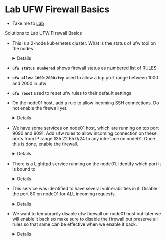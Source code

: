 # Lab UFW Firewall Basics
  - Take me to [Lab](https://kodekloud.com/courses/1378608/lectures/31704444)

Solutions to Lab UFW Firewall Basics

- This is a 2-node kubernetes cluster. What is the status of ufw tool on the nodes
  <details>
  ```
  Find the status of the firewall by running the below command, if it is active that means that the tool is installed but needs to be enabled from the firewall
  $ ufw status
  ```
  </details>

- **`ufw status numbered`**  shows firewall status as numbered list of RULES

- **`ufw allow 1000:2000/tcp`**  used to allow a tcp port range between 1000 and 2000 in ufw

- **`ufw reset`**  used to reset ufw rules to their default settings

- On the node01 host, add a rule to allow incoming SSH connections.
Do not enable the firewall yet.
  <details>
  ```
  SSH into node01 by running
  $ ssh node01
  the allow the port by running
  $ ufw allow 22
  ```
  </details>

- We have some services on node01 host, which are running on tcp port 9090 and 9091. Add ufw rules to allow incoming connection on these ports from IP range 135.22.65.0/24 to any interface on node01.
Once this is done, enable the firewall.
  <details>
  ```
  Run
  $ ssh node01
  $ ufw allow from 135.22.65.0/24 to any port 9090 proto tcp
  $ ufw allow from 135.22.65.0/24 to any port 9091 proto tcp
  ```
  </details>

- There is a Lighttpd service running on the node01. Identify which port it is bound to
  <details>
  ```
  First check the service and check if it is running
  lighttpd.service - Lighttpd Daemon
   Loaded: loaded (/lib/systemd/system/lighttpd.service; enabled; vendor preset: enabled)
   Active: active (running) since Thu 2021-04-15 17:47:58 UTC; 46min ago
  Process: 6913 ExecStartPre=/usr/sbin/lighttpd -tt -f /etc/lighttpd/lighttpd.conf (code=exited, status=0/SUCCESS)
  Main PID: 6918 (lighttpd)
    Tasks: 1 (limit: 4915)
   CGroup: /system.slice/lighttpd.service
           └─6918 /usr/sbin/lighttpd -D -f /etc/lighttpd/lighttpd.conf

  Next, use netstat to find the port used by this process using
  $ netstat -natulp | grep lighttpd
  We can see that it is bound to port 80.
  ```
  </details>

- This service was identified to have several vulnerabilities in it. Disable the port 80 on node01 for ALL incoming requests.
  <details>
  ```
  Run
  $ ufw deny 80
  ```
  </details>

- We want to temporarily disable ufw firewall on node01 host but later we will enable it back so make sure to disable the firewall but preserve all rules so that same can be effective when we enable it back.
  <details>
  ```
  Run
  $ ufw disable
  This will temporarily disable the firewall but the old rules are still maintained.

  ```
  </details>
